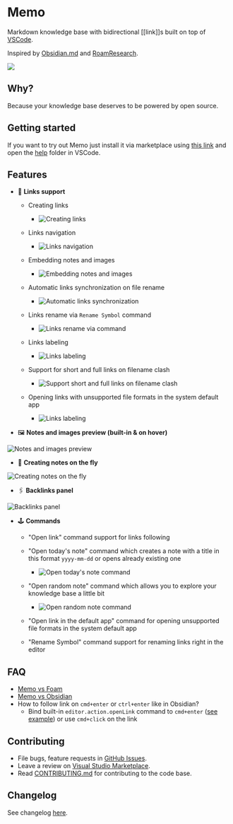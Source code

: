 # Memo

Markdown knowledge base with bidirectional [[link]]s built on top of [VSCode](https://github.com/microsoft/vscode).

Inspired by [Obsidian.md](https://obsidian.md/) and [RoamResearch](https://roamresearch.com/).

[![](https://vsmarketplacebadge.apphb.com/version-short/svsool.markdown-memo.svg)](https://marketplace.visualstudio.com/items?itemName=svsool.markdown-memo)

## Why?

Because your knowledge base deserves to be powered by open source.

## Getting started

If you want to try out Memo just install it via marketplace using [this link](https://marketplace.visualstudio.com/items?itemName=svsool.markdown-memo) and open the [help](https://github.com/svsool/vscode-memo/tree/master/help) folder in VSCode.

## Features

- 🔗 **Links support**

  - Creating links

    - ![Creating links](./help/Attachments/Creating%20links.gif)

  - Links navigation

    - ![Links navigation](./help/Attachments/Links%20navigation.gif)

  - Embedding notes and images

    - ![Embedding notes and images](./help/Attachments/Embed%20files.gif)

  - Automatic links synchronization on file rename

    - ![Automatic links synchronization](./help/Attachments/Automatic%20link%20synchronization.gif)

  - Links rename via `Rename Symbol` command

    - ![Links rename via command](./help/Attachments/Automatic%20link%20synchronization%202.gif)

  - Links labeling

    - ![Links labeling](./help/Attachments/Links%20labeling.png)

  - Support for short and full links on filename clash

    - ![Support short and full links on filename clash](./help/Attachments/Short%20and%20long%20links%20support%202.png)

  - Opening links with unsupported file formats in the system default app

    - ![Links labeling](./help/Attachments/Opening%20links%20in%20the%20default%20app.gif)

- 🖼️ **Notes and images preview (built-in & on hover)**

![Notes and images preview](./help/Attachments/Notes%20and%20images%20preview.gif)

- 🦋 **Creating notes on the fly**

![Creating notes on the fly](./help/Attachments/Creating%20notes%20from%20links.png)

- 🖇 **Backlinks panel**

![Backlinks panel](./help/Attachments/Backlinks%20panel.png)

- 🕹 **Commands**

  - "Open link" command support for links following

  - "Open today's note" command which creates a note with a title in this format `yyyy-mm-dd` or opens already existing one

    - ![Open today's note command](./help/Attachments/Open%20today's%20note.gif)

  - "Open random note" command which allows you to explore your knowledge base a little bit

    - ![Open random note command](./help/Attachments/Open%20random%20note.gif)

  - "Open link in the default app" command for opening unsupported file formats in the system default app

  - "Rename Symbol" command support for renaming links right in the editor

## FAQ

- [Memo vs Foam](https://github.com/svsool/vscode-memo/issues/9#issuecomment-658346216)
- [Memo vs Obsidian](https://github.com/svsool/vscode-memo/issues/1#issuecomment-655004112)
- How to follow link on `cmd+enter` or `ctrl+enter` like in Obsidian?
  - Bind built-in `editor.action.openLink` command to `cmd+enter` ([see example](https://github.com/svsool/vscode-memo/issues/2#issuecomment-654981827)) or use `cmd+click` on the link

## Contributing

- File bugs, feature requests in [GitHub Issues](https://github.com/svsool/vscode-memo/issues).
- Leave a review on [Visual Studio Marketplace](https://marketplace.visualstudio.com/items?itemName=svsool.markdown-memo).
- Read [CONTRIBUTING.md](CONTRIBUTING.md) for contributing to the code base.

## Changelog

See changelog [here](CHANGELOG.md).
